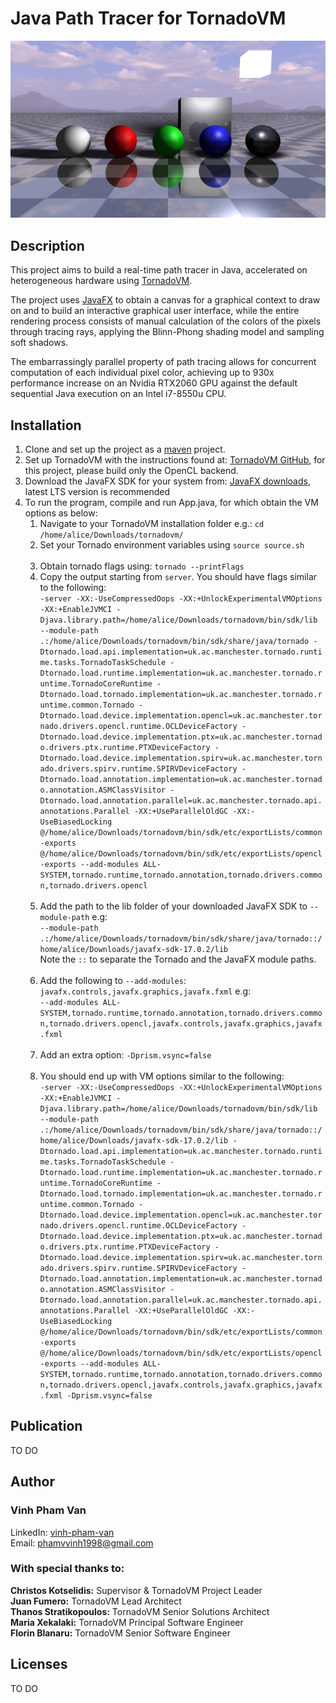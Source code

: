 # Java Path Tracer for TornadoVM

![Demo](Demo.png)

## Description

This project aims to build a real-time path tracer in Java, accelerated on heterogeneous hardware using
[TornadoVM](https://www.tornadovm.org/).

The project uses [JavaFX](https://openjfx.io/) to obtain a canvas for a graphical context to draw on and to build an
interactive graphical user interface, while the entire rendering process consists of manual calculation of the colors of
the pixels through tracing rays, applying the Blinn-Phong shading model and sampling soft shadows.

The embarrassingly parallel property of path tracing allows for concurrent computation of each individual pixel color,
achieving up to 930x performance increase on an Nvidia RTX2060 GPU against the default sequential Java execution on an
Intel i7-8550u CPU.

## Installation

1. Clone and set up the project as a [maven](https://maven.apache.org/) project.
2. Set up TornadoVM with the instructions found at: [TornadoVM GitHub](https://github.com/beehive-lab/TornadoVM), for
   this project, please build only the OpenCL backend.
3. Download the JavaFX SDK for your system from: [JavaFX downloads](https://gluonhq.com/products/javafx/), latest LTS
   version is recommended
4. To run the program, compile and run App.java, for which obtain the VM options as below:
    1. Navigate to your TornadoVM installation folder e.g.: `cd /home/alice/Downloads/tornadovm/`
    2. Set your Tornado environment variables using `source source.sh`<br/><br/>
    3. Obtain tornado flags using: `tornado --printFlags`
    4. Copy the output starting from `server`. You should have flags similar to the
       following:<br/>```-server -XX:-UseCompressedOops -XX:+UnlockExperimentalVMOptions -XX:+EnableJVMCI -Djava.library.path=/home/alice/Downloads/tornadovm/bin/sdk/lib --module-path .:/home/alice/Downloads/tornadovm/bin/sdk/share/java/tornado -Dtornado.load.api.implementation=uk.ac.manchester.tornado.runtime.tasks.TornadoTaskSchedule -Dtornado.load.runtime.implementation=uk.ac.manchester.tornado.runtime.TornadoCoreRuntime -Dtornado.load.tornado.implementation=uk.ac.manchester.tornado.runtime.common.Tornado -Dtornado.load.device.implementation.opencl=uk.ac.manchester.tornado.drivers.opencl.runtime.OCLDeviceFactory -Dtornado.load.device.implementation.ptx=uk.ac.manchester.tornado.drivers.ptx.runtime.PTXDeviceFactory -Dtornado.load.device.implementation.spirv=uk.ac.manchester.tornado.drivers.spirv.runtime.SPIRVDeviceFactory -Dtornado.load.annotation.implementation=uk.ac.manchester.tornado.annotation.ASMClassVisitor -Dtornado.load.annotation.parallel=uk.ac.manchester.tornado.api.annotations.Parallel -XX:+UseParallelOldGC -XX:-UseBiasedLocking @/home/alice/Downloads/tornadovm/bin/sdk/etc/exportLists/common-exports @/home/alice/Downloads/tornadovm/bin/sdk/etc/exportLists/opencl-exports --add-modules ALL-SYSTEM,tornado.runtime,tornado.annotation,tornado.drivers.common,tornado.drivers.opencl```<br/><br/>
    5. Add the path to the lib folder of your downloaded JavaFX SDK to `--module-path`
       e.g:<br/>```--module-path .:/home/alice/Downloads/tornadovm/bin/sdk/share/java/tornado::/home/alice/Downloads/javafx-sdk-17.0.2/lib```<br/>
       Note the `::` to separate the Tornado and the JavaFX module paths.<br/><br/>
    6. Add the following to `--add-modules`: `javafx.controls,javafx.graphics,javafx.fxml`
       e.g:<br/>```--add-modules ALL-SYSTEM,tornado.runtime,tornado.annotation,tornado.drivers.common,tornado.drivers.opencl,javafx.controls,javafx.graphics,javafx.fxml```<br/><br/>
    7. Add an extra option: `-Dprism.vsync=false`<br/><br/>
    8. You should end up with VM options similar to the
       following:<br/>```-server -XX:-UseCompressedOops -XX:+UnlockExperimentalVMOptions -XX:+EnableJVMCI -Djava.library.path=/home/alice/Downloads/tornadovm/bin/sdk/lib --module-path .:/home/alice/Downloads/tornadovm/bin/sdk/share/java/tornado::/home/alice/Downloads/javafx-sdk-17.0.2/lib -Dtornado.load.api.implementation=uk.ac.manchester.tornado.runtime.tasks.TornadoTaskSchedule -Dtornado.load.runtime.implementation=uk.ac.manchester.tornado.runtime.TornadoCoreRuntime -Dtornado.load.tornado.implementation=uk.ac.manchester.tornado.runtime.common.Tornado -Dtornado.load.device.implementation.opencl=uk.ac.manchester.tornado.drivers.opencl.runtime.OCLDeviceFactory -Dtornado.load.device.implementation.ptx=uk.ac.manchester.tornado.drivers.ptx.runtime.PTXDeviceFactory -Dtornado.load.device.implementation.spirv=uk.ac.manchester.tornado.drivers.spirv.runtime.SPIRVDeviceFactory -Dtornado.load.annotation.implementation=uk.ac.manchester.tornado.annotation.ASMClassVisitor -Dtornado.load.annotation.parallel=uk.ac.manchester.tornado.api.annotations.Parallel -XX:+UseParallelOldGC -XX:-UseBiasedLocking @/home/alice/Downloads/tornadovm/bin/sdk/etc/exportLists/common-exports @/home/alice/Downloads/tornadovm/bin/sdk/etc/exportLists/opencl-exports --add-modules ALL-SYSTEM,tornado.runtime,tornado.annotation,tornado.drivers.common,tornado.drivers.opencl,javafx.controls,javafx.graphics,javafx.fxml -Dprism.vsync=false```

## Publication

TO DO

## Author

### Vinh Pham Van

LinkedIn: [vinh-pham-van](https://www.linkedin.com/in/vinh-pham-van/)  
Email: [phamvvinh1998@gmail.com](mailto:phamvvinh1998@gmail.com)

### With special thanks to:

**Christos Kotselidis:** Supervisor & TornadoVM Project Leader  
**Juan Fumero:** TornadoVM Lead Architect  
**Thanos Stratikopoulos:** TornadoVM Senior Solutions Architect  
**Maria Xekalaki:** TornadoVM Principal Software Engineer  
**Florin Blanaru:** TornadoVM Senior Software Engineer

## Licenses

TO DO
